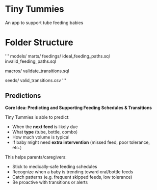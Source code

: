 # Tiny Tummies
An app to support tube feeding babies

# Folder Structure
'''
models/
  marts/
    feedings/
      ideal_feeding_paths.sql
      invalid_feeding_paths.sql

macros/
  validate_transitions.sql

seeds/
  valid_transitions.csv
'''

## Predictions
**Core Idea: Predicting and Supporting Feeding Schedules & Transitions**

Tiny Tummies is able to predict:

- When the **next feed** is likely due
- What **type** (tube, bottle, combo)
- How much volume is typical
- If baby might need **extra intervention** (missed feed, poor tolerance, etc.)

This helps parents/caregivers:
- Stick to medically-safe feeding schedules
- Recognize when a baby is trending toward oral/bottle feeds
- Catch patterns (e.g. frequent skipped feeds, low tolerance)
- Be proactive with transitions or alerts
